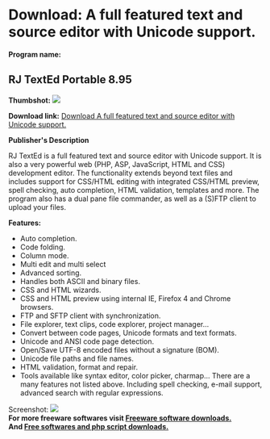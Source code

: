 # Download: A full featured text and source editor with Unicode support.

**Program name:**

## RJ TextEd Portable 8.95

  
**Thumbshot:** ![](http://www.freewarefiles.com/screenshot/rjtexted1_md.jpg)   
  
**Download link:** [Download A full featured text and source editor with Unicode support.](http://freesoftwares.boysofts.com/RJ-TextEd_program_19811.html)  
  


**Publisher's Description**  
  


RJ TextEd is a full featured text and source editor with Unicode support. It is also a very powerful web (PHP, ASP, JavaScript, HTML and CSS) development editor. The functionality extends beyond text files and includes support for CSS/HTML editing with integrated CSS/HTML preview, spell checking, auto completion, HTML validation, templates and more. The program also has a dual pane file commander, as well as a (S)FTP client to upload your files. 

**Features:**

  * Auto completion. 
  * Code folding. 
  * Column mode. 
  * Multi edit and multi select 
  * Advanced sorting. 
  * Handles both ASCII and binary files. 
  * CSS and HTML wizards. 
  * CSS and HTML preview using internal IE, Firefox 4 and Chrome browsers. 
  * FTP and SFTP client with synchronization. 
  * File explorer, text clips, code explorer, project manager... 
  * Convert between code pages, Unicode formats and text formats. 
  * Unicode and ANSI code page detection. 
  * Open/Save UTF-8 encoded files without a signature (BOM). 
  * Unicode file paths and file names. 
  * HTML validation, format and repair. 
  * Tools available like syntax editor, color picker, charmap... 
There are a many features not listed above. Including spell checking, e-mail support, advanced search with regular expressions. 

  
  
Screenshot: ![](http://www.freewarefiles.com/screenshot/rjtexted1.jpg)   
**For more freeware softwares visit [Freeware software downloads.](http://freesoftwares.boysofts.com/)**   
**And [Free softwares and php script downloads.](http://www.boysofts.com/)**
